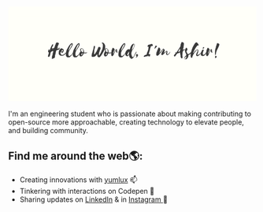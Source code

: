 
<img src="2.png">

<p>I'm an engineering student who is passionate about making contributing to open-source more approachable, creating technology to
 elevate people, and building community.</p>

<h2>Find me around the web🌎:</h2> 
<ul>
 <li>Creating innovations with <a href="http://yumlux.live/">yumlux</a> 📫 </li>
 <li>Tinkering with interactions on Codepen 🏓</li>
 <li>Sharing updates on <a href="https://www.linkedin.com/in/ashirvp/">LinkedIn</a> & in <a href="https://www.instagram.com/_ashir._/">Instagram </a> 💼</li>
</ul>

<!-------.
'
